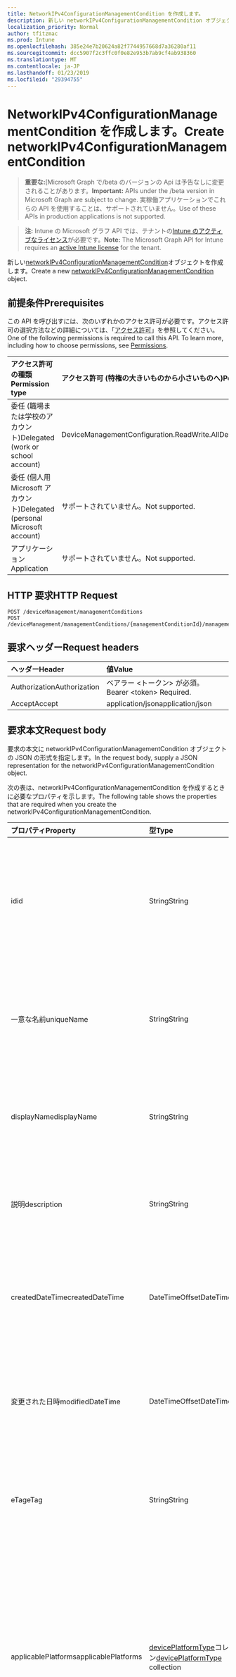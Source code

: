 ```yaml
---
title: NetworkIPv4ConfigurationManagementCondition を作成します。
description: 新しい networkIPv4ConfigurationManagementCondition オブジェクトを作成します。
localization_priority: Normal
author: tfitzmac
ms.prod: Intune
ms.openlocfilehash: 385e24e7b20624a82f7744957668d7a36280af11
ms.sourcegitcommit: dcc5907f2c3ffc0f0e82e953b7ab9cf4ab938360
ms.translationtype: MT
ms.contentlocale: ja-JP
ms.lasthandoff: 01/23/2019
ms.locfileid: "29394755"
---
```

# <a name="create-networkipv4configurationmanagementcondition"></a><span data-ttu-id="16c49-103">NetworkIPv4ConfigurationManagementCondition を作成します。</span><span class="sxs-lookup"><span data-stu-id="16c49-103">Create networkIPv4ConfigurationManagementCondition</span></span>

> <span data-ttu-id="16c49-104">**重要な:**[Microsoft Graph で/beta のバージョンの Api は予告なしに変更されることがあります。</span><span class="sxs-lookup"><span data-stu-id="16c49-104">**Important:** APIs under the /beta version in Microsoft Graph are subject to change.</span></span> <span data-ttu-id="16c49-105">実稼働アプリケーションでこれらの API を使用することは、サポートされていません。</span><span class="sxs-lookup"><span data-stu-id="16c49-105">Use of these APIs in production applications is not supported.</span></span>

> <span data-ttu-id="16c49-106">**注:** Intune の Microsoft グラフ API では、テナントの[Intune のアクティブなライセンス](https://go.microsoft.com/fwlink/?linkid=839381)が必要です。</span><span class="sxs-lookup"><span data-stu-id="16c49-106">**Note:** The Microsoft Graph API for Intune requires an [active Intune license](https://go.microsoft.com/fwlink/?linkid=839381) for the tenant.</span></span>

<span data-ttu-id="16c49-107">新しい[networkIPv4ConfigurationManagementCondition](../resources/intune-fencing-networkipv4configurationmanagementcondition.md)オブジェクトを作成します。</span><span class="sxs-lookup"><span data-stu-id="16c49-107">Create a new [networkIPv4ConfigurationManagementCondition](../resources/intune-fencing-networkipv4configurationmanagementcondition.md) object.</span></span>

## <a name="prerequisites"></a><span data-ttu-id="16c49-108">前提条件</span><span class="sxs-lookup"><span data-stu-id="16c49-108">Prerequisites</span></span>
<span data-ttu-id="16c49-p102">この API を呼び出すには、次のいずれかのアクセス許可が必要です。アクセス許可の選択方法などの詳細については、「[アクセス許可](/concepts/permissions-reference.md)」を参照してください。</span><span class="sxs-lookup"><span data-stu-id="16c49-p102">One of the following permissions is required to call this API. To learn more, including how to choose permissions, see [Permissions](/concepts/permissions-reference.md).</span></span>

|<span data-ttu-id="16c49-111">アクセス許可の種類</span><span class="sxs-lookup"><span data-stu-id="16c49-111">Permission type</span></span>|<span data-ttu-id="16c49-112">アクセス許可 (特権の大きいものから小さいものへ)</span><span class="sxs-lookup"><span data-stu-id="16c49-112">Permissions (from most to least privileged)</span></span>|
|:---|:---|
|<span data-ttu-id="16c49-113">委任 (職場または学校のアカウント)</span><span class="sxs-lookup"><span data-stu-id="16c49-113">Delegated (work or school account)</span></span>|<span data-ttu-id="16c49-114">DeviceManagementConfiguration.ReadWrite.All</span><span class="sxs-lookup"><span data-stu-id="16c49-114">DeviceManagementConfiguration.ReadWrite.All</span></span>|
|<span data-ttu-id="16c49-115">委任 (個人用 Microsoft アカウント)</span><span class="sxs-lookup"><span data-stu-id="16c49-115">Delegated (personal Microsoft account)</span></span>|<span data-ttu-id="16c49-116">サポートされていません。</span><span class="sxs-lookup"><span data-stu-id="16c49-116">Not supported.</span></span>|
|<span data-ttu-id="16c49-117">アプリケーション</span><span class="sxs-lookup"><span data-stu-id="16c49-117">Application</span></span>|<span data-ttu-id="16c49-118">サポートされていません。</span><span class="sxs-lookup"><span data-stu-id="16c49-118">Not supported.</span></span>|

## <a name="http-request"></a><span data-ttu-id="16c49-119">HTTP 要求</span><span class="sxs-lookup"><span data-stu-id="16c49-119">HTTP Request</span></span>
<!-- {
  "blockType": "ignored"
}
-->
``` http
POST /deviceManagement/managementConditions
POST /deviceManagement/managementConditions/{managementConditionId}/managementConditionStatements/{managementConditionStatementId}/managementConditions
```

## <a name="request-headers"></a><span data-ttu-id="16c49-120">要求ヘッダー</span><span class="sxs-lookup"><span data-stu-id="16c49-120">Request headers</span></span>
|<span data-ttu-id="16c49-121">ヘッダー</span><span class="sxs-lookup"><span data-stu-id="16c49-121">Header</span></span>|<span data-ttu-id="16c49-122">値</span><span class="sxs-lookup"><span data-stu-id="16c49-122">Value</span></span>|
|:---|:---|
|<span data-ttu-id="16c49-123">Authorization</span><span class="sxs-lookup"><span data-stu-id="16c49-123">Authorization</span></span>|<span data-ttu-id="16c49-124">ベアラー &lt;トークン&gt; が必須。</span><span class="sxs-lookup"><span data-stu-id="16c49-124">Bearer &lt;token&gt; Required.</span></span>|
|<span data-ttu-id="16c49-125">Accept</span><span class="sxs-lookup"><span data-stu-id="16c49-125">Accept</span></span>|<span data-ttu-id="16c49-126">application/json</span><span class="sxs-lookup"><span data-stu-id="16c49-126">application/json</span></span>|

## <a name="request-body"></a><span data-ttu-id="16c49-127">要求本文</span><span class="sxs-lookup"><span data-stu-id="16c49-127">Request body</span></span>
<span data-ttu-id="16c49-128">要求の本文に networkIPv4ConfigurationManagementCondition オブジェクトの JSON の形式を指定します。</span><span class="sxs-lookup"><span data-stu-id="16c49-128">In the request body, supply a JSON representation for the networkIPv4ConfigurationManagementCondition object.</span></span>

<span data-ttu-id="16c49-129">次の表は、networkIPv4ConfigurationManagementCondition を作成するときに必要なプロパティを示します。</span><span class="sxs-lookup"><span data-stu-id="16c49-129">The following table shows the properties that are required when you create the networkIPv4ConfigurationManagementCondition.</span></span>

|<span data-ttu-id="16c49-130">プロパティ</span><span class="sxs-lookup"><span data-stu-id="16c49-130">Property</span></span>|<span data-ttu-id="16c49-131">型</span><span class="sxs-lookup"><span data-stu-id="16c49-131">Type</span></span>|<span data-ttu-id="16c49-132">説明</span><span class="sxs-lookup"><span data-stu-id="16c49-132">Description</span></span>|
|:---|:---|:---|
|<span data-ttu-id="16c49-133">id</span><span class="sxs-lookup"><span data-stu-id="16c49-133">id</span></span>|<span data-ttu-id="16c49-134">String</span><span class="sxs-lookup"><span data-stu-id="16c49-134">String</span></span>|<span data-ttu-id="16c49-135">管理条件の一意の識別子です。</span><span class="sxs-lookup"><span data-stu-id="16c49-135">Unique identifier for the management condition.</span></span> <span data-ttu-id="16c49-136">システムでは、作成時に割り当てられた値が生成されます。</span><span class="sxs-lookup"><span data-stu-id="16c49-136">System generated value assigned when created.</span></span> <span data-ttu-id="16c49-137">[ManagementCondition](../resources/intune-fencing-managementcondition.md)から継承されました。</span><span class="sxs-lookup"><span data-stu-id="16c49-137">Inherited from [managementCondition](../resources/intune-fencing-managementcondition.md)</span></span>|
|<span data-ttu-id="16c49-138">一意な名前</span><span class="sxs-lookup"><span data-stu-id="16c49-138">uniqueName</span></span>|<span data-ttu-id="16c49-139">String</span><span class="sxs-lookup"><span data-stu-id="16c49-139">String</span></span>|<span data-ttu-id="16c49-140">管理条件の一意の名前です。</span><span class="sxs-lookup"><span data-stu-id="16c49-140">Unique name for the management condition.</span></span> <span data-ttu-id="16c49-141">管理条件式で使用されます。</span><span class="sxs-lookup"><span data-stu-id="16c49-141">Used in management condition expressions.</span></span> <span data-ttu-id="16c49-142">[ManagementCondition](../resources/intune-fencing-managementcondition.md)から継承されました。</span><span class="sxs-lookup"><span data-stu-id="16c49-142">Inherited from [managementCondition](../resources/intune-fencing-managementcondition.md)</span></span>|
|<span data-ttu-id="16c49-143">displayName</span><span class="sxs-lookup"><span data-stu-id="16c49-143">displayName</span></span>|<span data-ttu-id="16c49-144">String</span><span class="sxs-lookup"><span data-stu-id="16c49-144">String</span></span>|<span data-ttu-id="16c49-145">管理者は、管理の条件の名前を定義します。</span><span class="sxs-lookup"><span data-stu-id="16c49-145">The admin defined name of the management condition.</span></span> <span data-ttu-id="16c49-146">[ManagementCondition](../resources/intune-fencing-managementcondition.md)から継承されました。</span><span class="sxs-lookup"><span data-stu-id="16c49-146">Inherited from [managementCondition](../resources/intune-fencing-managementcondition.md)</span></span>|
|<span data-ttu-id="16c49-147">説明</span><span class="sxs-lookup"><span data-stu-id="16c49-147">description</span></span>|<span data-ttu-id="16c49-148">String</span><span class="sxs-lookup"><span data-stu-id="16c49-148">String</span></span>|<span data-ttu-id="16c49-149">管理者は、管理状態の説明を定義します。</span><span class="sxs-lookup"><span data-stu-id="16c49-149">The admin defined description of the management condition.</span></span> <span data-ttu-id="16c49-150">[ManagementCondition](../resources/intune-fencing-managementcondition.md)から継承されました。</span><span class="sxs-lookup"><span data-stu-id="16c49-150">Inherited from [managementCondition](../resources/intune-fencing-managementcondition.md)</span></span>|
|<span data-ttu-id="16c49-151">createdDateTime</span><span class="sxs-lookup"><span data-stu-id="16c49-151">createdDateTime</span></span>|<span data-ttu-id="16c49-152">DateTimeOffset</span><span class="sxs-lookup"><span data-stu-id="16c49-152">DateTimeOffset</span></span>|<span data-ttu-id="16c49-153">管理条件が作成された時刻。</span><span class="sxs-lookup"><span data-stu-id="16c49-153">The time the management condition was created.</span></span> <span data-ttu-id="16c49-154">サービス側が生成されます。</span><span class="sxs-lookup"><span data-stu-id="16c49-154">Generated service side.</span></span> <span data-ttu-id="16c49-155">[ManagementCondition](../resources/intune-fencing-managementcondition.md)から継承されました。</span><span class="sxs-lookup"><span data-stu-id="16c49-155">Inherited from [managementCondition](../resources/intune-fencing-managementcondition.md)</span></span>|
|<span data-ttu-id="16c49-156">変更された日時</span><span class="sxs-lookup"><span data-stu-id="16c49-156">modifiedDateTime</span></span>|<span data-ttu-id="16c49-157">DateTimeOffset</span><span class="sxs-lookup"><span data-stu-id="16c49-157">DateTimeOffset</span></span>|<span data-ttu-id="16c49-158">管理条件が最後に修正された時間です。</span><span class="sxs-lookup"><span data-stu-id="16c49-158">The time the management condition was last modified.</span></span> <span data-ttu-id="16c49-159">サービス側を更新します。</span><span class="sxs-lookup"><span data-stu-id="16c49-159">Updated service side.</span></span> <span data-ttu-id="16c49-160">[ManagementCondition](../resources/intune-fencing-managementcondition.md)から継承されました。</span><span class="sxs-lookup"><span data-stu-id="16c49-160">Inherited from [managementCondition](../resources/intune-fencing-managementcondition.md)</span></span>|
|<span data-ttu-id="16c49-161">eTag</span><span class="sxs-lookup"><span data-stu-id="16c49-161">eTag</span></span>|<span data-ttu-id="16c49-162">String</span><span class="sxs-lookup"><span data-stu-id="16c49-162">String</span></span>|<span data-ttu-id="16c49-163">管理条件の ETag。</span><span class="sxs-lookup"><span data-stu-id="16c49-163">ETag of the management condition.</span></span> <span data-ttu-id="16c49-164">サービス側を更新します。</span><span class="sxs-lookup"><span data-stu-id="16c49-164">Updated service side.</span></span> <span data-ttu-id="16c49-165">[ManagementCondition](../resources/intune-fencing-managementcondition.md)から継承されました。</span><span class="sxs-lookup"><span data-stu-id="16c49-165">Inherited from [managementCondition](../resources/intune-fencing-managementcondition.md)</span></span>|
|<span data-ttu-id="16c49-166">applicablePlatforms</span><span class="sxs-lookup"><span data-stu-id="16c49-166">applicablePlatforms</span></span>|<span data-ttu-id="16c49-167">[devicePlatformType](../resources/intune-shared-deviceplatformtype.md)コレクション</span><span class="sxs-lookup"><span data-stu-id="16c49-167">[devicePlatformType](../resources/intune-shared-deviceplatformtype.md) collection</span></span>|<span data-ttu-id="16c49-168">この管理条件に該当するプラットフォームです。</span><span class="sxs-lookup"><span data-stu-id="16c49-168">The applicable platforms for this management condition.</span></span> <span data-ttu-id="16c49-169">[ManagementCondition](../resources/intune-fencing-managementcondition.md)から継承されます。</span><span class="sxs-lookup"><span data-stu-id="16c49-169">Inherited from [managementCondition](../resources/intune-fencing-managementcondition.md).</span></span> <span data-ttu-id="16c49-170">可能な値は、`android`、`androidForWork`、`iOS`、`macOS`、`windowsPhone81`、`windows81AndLater`、`windows10AndLater`、`androidWorkProfile` です。</span><span class="sxs-lookup"><span data-stu-id="16c49-170">Possible values are: `android`, `androidForWork`, `iOS`, `macOS`, `windowsPhone81`, `windows81AndLater`, `windows10AndLater`, `androidWorkProfile`.</span></span>|
|<span data-ttu-id="16c49-171">ipV4Prefix</span><span class="sxs-lookup"><span data-stu-id="16c49-171">ipV4Prefix</span></span>|<span data-ttu-id="16c49-172">String</span><span class="sxs-lookup"><span data-stu-id="16c49-172">String</span></span>|<span data-ttu-id="16c49-173">接続されている IPv4 サブネットです。</span><span class="sxs-lookup"><span data-stu-id="16c49-173">The IPv4 subnet to be connected to.</span></span> <span data-ttu-id="16c49-174">10.0.0.0/8 など</span><span class="sxs-lookup"><span data-stu-id="16c49-174">e.g. 10.0.0.0/8</span></span>|
|<span data-ttu-id="16c49-175">ipV4Gateway</span><span class="sxs-lookup"><span data-stu-id="16c49-175">ipV4Gateway</span></span>|<span data-ttu-id="16c49-176">String</span><span class="sxs-lookup"><span data-stu-id="16c49-176">String</span></span>|<span data-ttu-id="16c49-177">ゲートウェイの IPv4 アドレス。</span><span class="sxs-lookup"><span data-stu-id="16c49-177">The IPv4 gateway address.</span></span> <span data-ttu-id="16c49-178">10.0.0.0 など</span><span class="sxs-lookup"><span data-stu-id="16c49-178">e.g. 10.0.0.0</span></span>|
|<span data-ttu-id="16c49-179">ipV4DHCPServer</span><span class="sxs-lookup"><span data-stu-id="16c49-179">ipV4DHCPServer</span></span>|<span data-ttu-id="16c49-180">String</span><span class="sxs-lookup"><span data-stu-id="16c49-180">String</span></span>|<span data-ttu-id="16c49-181">アダプターの DHCP サーバーの IPv4 アドレスです。</span><span class="sxs-lookup"><span data-stu-id="16c49-181">The IPv4 address of the DHCP server for the adapter.</span></span>|
|<span data-ttu-id="16c49-182">ipV4DNSServerList</span><span class="sxs-lookup"><span data-stu-id="16c49-182">ipV4DNSServerList</span></span>|<span data-ttu-id="16c49-183">String コレクション</span><span class="sxs-lookup"><span data-stu-id="16c49-183">String collection</span></span>|<span data-ttu-id="16c49-184">アダプターに対して構成されている IPv4 DNS サーバーです。</span><span class="sxs-lookup"><span data-stu-id="16c49-184">The IPv4 DNS servers configured for the adapter.</span></span>|
|<span data-ttu-id="16c49-185">dnsSuffixList</span><span class="sxs-lookup"><span data-stu-id="16c49-185">dnsSuffixList</span></span>|<span data-ttu-id="16c49-186">String コレクション</span><span class="sxs-lookup"><span data-stu-id="16c49-186">String collection</span></span>|<span data-ttu-id="16c49-187">現在のネットワークの有効な DNS サフィックスです。</span><span class="sxs-lookup"><span data-stu-id="16c49-187">Valid DNS suffixes for the current network.</span></span> <span data-ttu-id="16c49-188">例: seattle.contoso.com</span><span class="sxs-lookup"><span data-stu-id="16c49-188">e.g. seattle.contoso.com</span></span>|



## <a name="response"></a><span data-ttu-id="16c49-189">応答</span><span class="sxs-lookup"><span data-stu-id="16c49-189">Response</span></span>
<span data-ttu-id="16c49-190">かどうかは成功すると、このメソッドが返されます、`201 Created`応答コードおよび応答の本文に[networkIPv4ConfigurationManagementCondition](../resources/intune-fencing-networkipv4configurationmanagementcondition.md)オブジェクトです。</span><span class="sxs-lookup"><span data-stu-id="16c49-190">If successful, this method returns a `201 Created` response code and a [networkIPv4ConfigurationManagementCondition](../resources/intune-fencing-networkipv4configurationmanagementcondition.md) object in the response body.</span></span>

## <a name="example"></a><span data-ttu-id="16c49-191">例</span><span class="sxs-lookup"><span data-stu-id="16c49-191">Example</span></span>

### <a name="request"></a><span data-ttu-id="16c49-192">要求</span><span class="sxs-lookup"><span data-stu-id="16c49-192">Request</span></span>
<span data-ttu-id="16c49-193">以下は、要求の例です。</span><span class="sxs-lookup"><span data-stu-id="16c49-193">Here is an example of the request.</span></span>
``` http
POST https://graph.microsoft.com/beta/deviceManagement/managementConditions
Content-type: application/json
Content-length: 529

{
  "@odata.type": "#microsoft.graph.networkIPv4ConfigurationManagementCondition",
  "uniqueName": "Unique Name value",
  "displayName": "Display Name value",
  "description": "Description value",
  "eTag": "ETag value",
  "applicablePlatforms": [
    "androidForWork"
  ],
  "ipV4Prefix": "Ip V4Prefix value",
  "ipV4Gateway": "Ip V4Gateway value",
  "ipV4DHCPServer": "Ip V4DHCPServer value",
  "ipV4DNSServerList": [
    "Ip V4DNSServer List value"
  ],
  "dnsSuffixList": [
    "Dns Suffix List value"
  ]
}
```

### <a name="response"></a><span data-ttu-id="16c49-194">応答</span><span class="sxs-lookup"><span data-stu-id="16c49-194">Response</span></span>
<span data-ttu-id="16c49-p114">以下は、応答の例です。注:簡潔にするために、ここに示す応答オブジェクトは切り詰められている場合があります。すべてのプロパティは実際の呼び出しから返されます。</span><span class="sxs-lookup"><span data-stu-id="16c49-p114">Here is an example of the response. Note: The response object shown here may be truncated for brevity. All of the properties will be returned from an actual call.</span></span>
``` http
HTTP/1.1 201 Created
Content-Type: application/json
Content-Length: 697

{
  "@odata.type": "#microsoft.graph.networkIPv4ConfigurationManagementCondition",
  "id": "5e4a8284-8284-5e4a-8482-4a5e84824a5e",
  "uniqueName": "Unique Name value",
  "displayName": "Display Name value",
  "description": "Description value",
  "createdDateTime": "2017-01-01T00:02:43.5775965-08:00",
  "modifiedDateTime": "2017-01-01T00:00:22.8983556-08:00",
  "eTag": "ETag value",
  "applicablePlatforms": [
    "androidForWork"
  ],
  "ipV4Prefix": "Ip V4Prefix value",
  "ipV4Gateway": "Ip V4Gateway value",
  "ipV4DHCPServer": "Ip V4DHCPServer value",
  "ipV4DNSServerList": [
    "Ip V4DNSServer List value"
  ],
  "dnsSuffixList": [
    "Dns Suffix List value"
  ]
}
```




